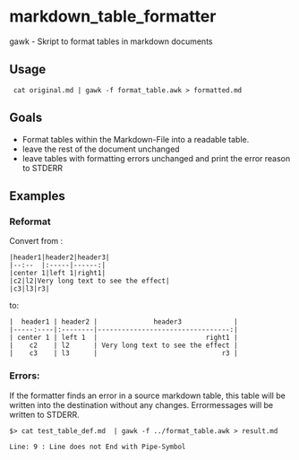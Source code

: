 # markdown_table_formatter
gawk - Skript to format tables in markdown documents

## Usage

```
 cat original.md | gawk -f format_table.awk > formatted.md
```

## Goals

* Format tables within the Markdown-File into a readable table.
* leave the rest of the document unchanged
* leave tables with formatting errors unchanged and print the error reason to STDERR

## Examples

### Reformat

Convert from :

```
|header1|header2|header3|
|--:--  |:-----|------:|
|center 1|left 1|right1|
|c2|l2|Very long text to see the effect|
|c3|l3|r3|
```

to:

```
|  header1 | header2 |              header3             | 
|-----:----|:--------|---------------------------------:| 
| center 1 | left 1  |                           right1 | 
|    c2    | l2      | Very long text to see the effect | 
|    c3    | l3      |                               r3 |
```

### Errors:

If the formatter finds an error in a source markdown table, this table will be written into the destination without any changes.
Errormessages will be written to STDERR. 

```
$> cat test_table_def.md  | gawk -f ../format_table.awk > result.md

Line: 9 : Line does not End with Pipe-Symbol
```


